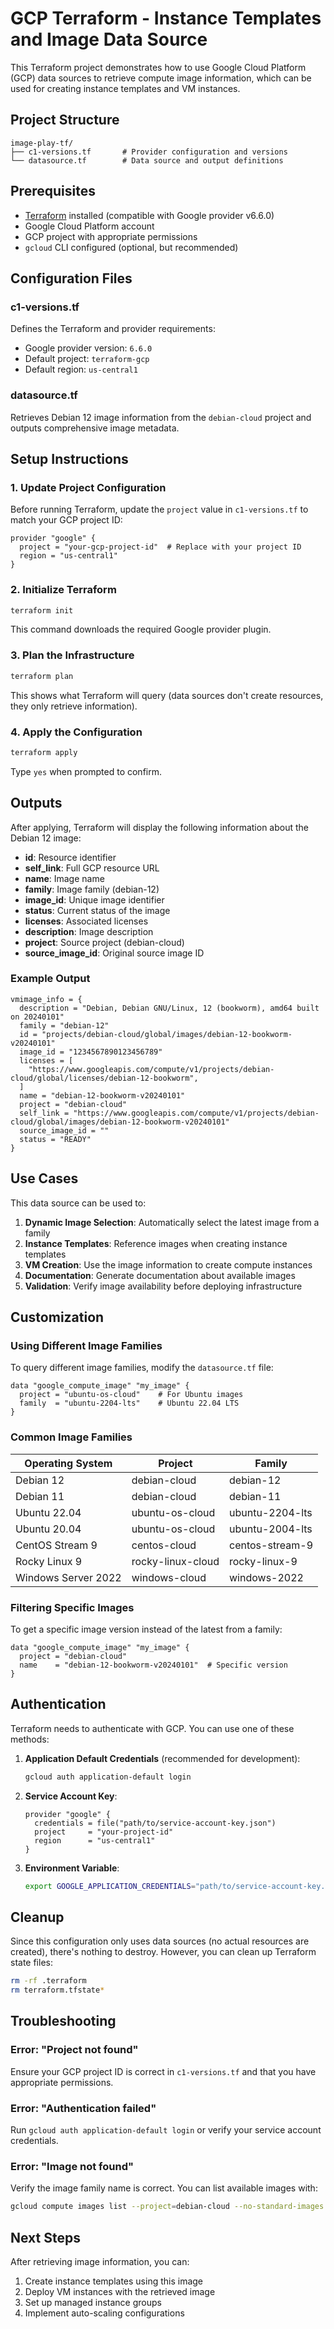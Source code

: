 # GCP Terraform - Instance Templates and Image Data Source

This Terraform project demonstrates how to use Google Cloud Platform (GCP) data sources to retrieve compute image information, which can be used for creating instance templates and VM instances.

## Project Structure

```
image-play-tf/
├── c1-versions.tf       # Provider configuration and versions
└── datasource.tf        # Data source and output definitions
```

## Prerequisites

- [Terraform](https://www.terraform.io/downloads.html) installed (compatible with Google provider v6.6.0)
- Google Cloud Platform account
- GCP project with appropriate permissions
- `gcloud` CLI configured (optional, but recommended)

## Configuration Files

### c1-versions.tf
Defines the Terraform and provider requirements:
- Google provider version: `6.6.0`
- Default project: `terraform-gcp`
- Default region: `us-central1`

### datasource.tf
Retrieves Debian 12 image information from the `debian-cloud` project and outputs comprehensive image metadata.

## Setup Instructions

### 1. Update Project Configuration

Before running Terraform, update the `project` value in `c1-versions.tf` to match your GCP project ID:

```hcl
provider "google" {
  project = "your-gcp-project-id"  # Replace with your project ID
  region = "us-central1"
}
```

### 2. Initialize Terraform

```bash
terraform init
```

This command downloads the required Google provider plugin.

### 3. Plan the Infrastructure

```bash
terraform plan
```

This shows what Terraform will query (data sources don't create resources, they only retrieve information).

### 4. Apply the Configuration

```bash
terraform apply
```

Type `yes` when prompted to confirm.

## Outputs

After applying, Terraform will display the following information about the Debian 12 image:

- **id**: Resource identifier
- **self_link**: Full GCP resource URL
- **name**: Image name
- **family**: Image family (debian-12)
- **image_id**: Unique image identifier
- **status**: Current status of the image
- **licenses**: Associated licenses
- **description**: Image description
- **project**: Source project (debian-cloud)
- **source_image_id**: Original source image ID

### Example Output

```
vmimage_info = {
  description = "Debian, Debian GNU/Linux, 12 (bookworm), amd64 built on 20240101"
  family = "debian-12"
  id = "projects/debian-cloud/global/images/debian-12-bookworm-v20240101"
  image_id = "1234567890123456789"
  licenses = [
    "https://www.googleapis.com/compute/v1/projects/debian-cloud/global/licenses/debian-12-bookworm",
  ]
  name = "debian-12-bookworm-v20240101"
  project = "debian-cloud"
  self_link = "https://www.googleapis.com/compute/v1/projects/debian-cloud/global/images/debian-12-bookworm-v20240101"
  source_image_id = ""
  status = "READY"
}
```

## Use Cases

This data source can be used to:

1. **Dynamic Image Selection**: Automatically select the latest image from a family
2. **Instance Templates**: Reference images when creating instance templates
3. **VM Creation**: Use the image information to create compute instances
4. **Documentation**: Generate documentation about available images
5. **Validation**: Verify image availability before deploying infrastructure

## Customization

### Using Different Image Families

To query different image families, modify the `datasource.tf` file:

```hcl
data "google_compute_image" "my_image" {
  project = "ubuntu-os-cloud"    # For Ubuntu images
  family  = "ubuntu-2204-lts"    # Ubuntu 22.04 LTS
}
```

### Common Image Families

| Operating System | Project | Family |
|-----------------|---------|--------|
| Debian 12 | debian-cloud | debian-12 |
| Debian 11 | debian-cloud | debian-11 |
| Ubuntu 22.04 | ubuntu-os-cloud | ubuntu-2204-lts |
| Ubuntu 20.04 | ubuntu-os-cloud | ubuntu-2004-lts |
| CentOS Stream 9 | centos-cloud | centos-stream-9 |
| Rocky Linux 9 | rocky-linux-cloud | rocky-linux-9 |
| Windows Server 2022 | windows-cloud | windows-2022 |

### Filtering Specific Images

To get a specific image version instead of the latest from a family:

```hcl
data "google_compute_image" "my_image" {
  project = "debian-cloud"
  name    = "debian-12-bookworm-v20240101"  # Specific version
}
```

## Authentication

Terraform needs to authenticate with GCP. You can use one of these methods:

1. **Application Default Credentials** (recommended for development):
   ```bash
   gcloud auth application-default login
   ```

2. **Service Account Key**:
   ```hcl
   provider "google" {
     credentials = file("path/to/service-account-key.json")
     project     = "your-project-id"
     region      = "us-central1"
   }
   ```

3. **Environment Variable**:
   ```bash
   export GOOGLE_APPLICATION_CREDENTIALS="path/to/service-account-key.json"
   ```

## Cleanup

Since this configuration only uses data sources (no actual resources are created), there's nothing to destroy. However, you can clean up Terraform state files:

```bash
rm -rf .terraform
rm terraform.tfstate*
```

## Troubleshooting

### Error: "Project not found"
Ensure your GCP project ID is correct in `c1-versions.tf` and that you have appropriate permissions.

### Error: "Authentication failed"
Run `gcloud auth application-default login` or verify your service account credentials.

### Error: "Image not found"
Verify the image family name is correct. You can list available images with:
```bash
gcloud compute images list --project=debian-cloud --no-standard-images
```

## Next Steps

After retrieving image information, you can:

1. Create instance templates using this image
2. Deploy VM instances with the retrieved image
3. Set up managed instance groups
4. Implement auto-scaling configurations

